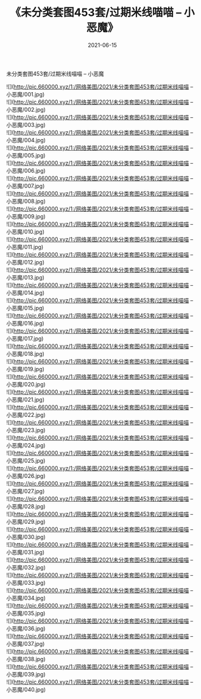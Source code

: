 ﻿---
layout: post
title:  《未分类套图453套/过期米线喵喵 – 小恶魔》
date:   2021-06-15
img: http://pic.660000.xyz/1:/网络美图/2021/未分类套图453套/过期米线喵喵 – 小恶魔/000.jpg
categories: [美女, 清纯, 唯美]
---

未分类套图453套/过期米线喵喵 – 小恶魔

 ![](http://pic.660000.xyz/1:/网络美图/2021/未分类套图453套/过期米线喵喵 – 小恶魔/001.jpg) <br>![](http://pic.660000.xyz/1:/网络美图/2021/未分类套图453套/过期米线喵喵 – 小恶魔/002.jpg) <br>![](http://pic.660000.xyz/1:/网络美图/2021/未分类套图453套/过期米线喵喵 – 小恶魔/003.jpg) <br>![](http://pic.660000.xyz/1:/网络美图/2021/未分类套图453套/过期米线喵喵 – 小恶魔/004.jpg) <br>![](http://pic.660000.xyz/1:/网络美图/2021/未分类套图453套/过期米线喵喵 – 小恶魔/005.jpg) <br>![](http://pic.660000.xyz/1:/网络美图/2021/未分类套图453套/过期米线喵喵 – 小恶魔/006.jpg) <br>![](http://pic.660000.xyz/1:/网络美图/2021/未分类套图453套/过期米线喵喵 – 小恶魔/007.jpg) <br>![](http://pic.660000.xyz/1:/网络美图/2021/未分类套图453套/过期米线喵喵 – 小恶魔/008.jpg) <br>![](http://pic.660000.xyz/1:/网络美图/2021/未分类套图453套/过期米线喵喵 – 小恶魔/009.jpg) <br>![](http://pic.660000.xyz/1:/网络美图/2021/未分类套图453套/过期米线喵喵 – 小恶魔/010.jpg) <br>![](http://pic.660000.xyz/1:/网络美图/2021/未分类套图453套/过期米线喵喵 – 小恶魔/011.jpg) <br>![](http://pic.660000.xyz/1:/网络美图/2021/未分类套图453套/过期米线喵喵 – 小恶魔/012.jpg) <br>![](http://pic.660000.xyz/1:/网络美图/2021/未分类套图453套/过期米线喵喵 – 小恶魔/013.jpg) <br>![](http://pic.660000.xyz/1:/网络美图/2021/未分类套图453套/过期米线喵喵 – 小恶魔/014.jpg) <br>![](http://pic.660000.xyz/1:/网络美图/2021/未分类套图453套/过期米线喵喵 – 小恶魔/015.jpg) <br>![](http://pic.660000.xyz/1:/网络美图/2021/未分类套图453套/过期米线喵喵 – 小恶魔/016.jpg) <br>![](http://pic.660000.xyz/1:/网络美图/2021/未分类套图453套/过期米线喵喵 – 小恶魔/017.jpg) <br>![](http://pic.660000.xyz/1:/网络美图/2021/未分类套图453套/过期米线喵喵 – 小恶魔/018.jpg) <br>![](http://pic.660000.xyz/1:/网络美图/2021/未分类套图453套/过期米线喵喵 – 小恶魔/019.jpg) <br>![](http://pic.660000.xyz/1:/网络美图/2021/未分类套图453套/过期米线喵喵 – 小恶魔/020.jpg) <br>![](http://pic.660000.xyz/1:/网络美图/2021/未分类套图453套/过期米线喵喵 – 小恶魔/021.jpg) <br>![](http://pic.660000.xyz/1:/网络美图/2021/未分类套图453套/过期米线喵喵 – 小恶魔/022.jpg) <br>![](http://pic.660000.xyz/1:/网络美图/2021/未分类套图453套/过期米线喵喵 – 小恶魔/023.jpg) <br>![](http://pic.660000.xyz/1:/网络美图/2021/未分类套图453套/过期米线喵喵 – 小恶魔/024.jpg) <br>![](http://pic.660000.xyz/1:/网络美图/2021/未分类套图453套/过期米线喵喵 – 小恶魔/025.jpg) <br>![](http://pic.660000.xyz/1:/网络美图/2021/未分类套图453套/过期米线喵喵 – 小恶魔/026.jpg) <br>![](http://pic.660000.xyz/1:/网络美图/2021/未分类套图453套/过期米线喵喵 – 小恶魔/027.jpg) <br>![](http://pic.660000.xyz/1:/网络美图/2021/未分类套图453套/过期米线喵喵 – 小恶魔/028.jpg) <br>![](http://pic.660000.xyz/1:/网络美图/2021/未分类套图453套/过期米线喵喵 – 小恶魔/029.jpg) <br>![](http://pic.660000.xyz/1:/网络美图/2021/未分类套图453套/过期米线喵喵 – 小恶魔/030.jpg) <br>![](http://pic.660000.xyz/1:/网络美图/2021/未分类套图453套/过期米线喵喵 – 小恶魔/031.jpg) <br>![](http://pic.660000.xyz/1:/网络美图/2021/未分类套图453套/过期米线喵喵 – 小恶魔/032.jpg) <br>![](http://pic.660000.xyz/1:/网络美图/2021/未分类套图453套/过期米线喵喵 – 小恶魔/033.jpg) <br>![](http://pic.660000.xyz/1:/网络美图/2021/未分类套图453套/过期米线喵喵 – 小恶魔/034.jpg) <br>![](http://pic.660000.xyz/1:/网络美图/2021/未分类套图453套/过期米线喵喵 – 小恶魔/035.jpg) <br>![](http://pic.660000.xyz/1:/网络美图/2021/未分类套图453套/过期米线喵喵 – 小恶魔/036.jpg) <br>![](http://pic.660000.xyz/1:/网络美图/2021/未分类套图453套/过期米线喵喵 – 小恶魔/037.jpg) <br>![](http://pic.660000.xyz/1:/网络美图/2021/未分类套图453套/过期米线喵喵 – 小恶魔/038.jpg) <br>![](http://pic.660000.xyz/1:/网络美图/2021/未分类套图453套/过期米线喵喵 – 小恶魔/039.jpg) <br>![](http://pic.660000.xyz/1:/网络美图/2021/未分类套图453套/过期米线喵喵 – 小恶魔/040.jpg) <br>